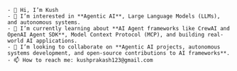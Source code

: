 
```
- 👋 Hi, I’m Kush
- 👀 I’m interested in **Agentic AI**, Large Language Models (LLMs), and autonomous systems.
- 🌱 I’m currently learning about **AI Agent frameworks like CrewAI and OpenAI Agent SDK**, Model Context Protocol (MCP), and building real-world AI applications.
- 💞️ I’m looking to collaborate on **Agentic AI projects, autonomous systems development, and open-source contributions to AI frameworks**.
- 📫 How to reach me: kushprakash123@gmail.com

```
<!---
srivastavakush/srivastavakush is a ✨ special ✨ repository because its `README.md` (this file) appears on your GitHub profile.
You can click the Preview link to take a look at your changes.
--->
